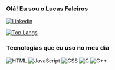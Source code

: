 ### Olá! Eu sou o Lucas Faleiros
[![Linkedin](https://img.shields.io/badge/LinkedIn-0077B5?style=for-the-badge&logo=linkedin&logoColor=white)](www.linkedin.com/in/lucas-faleiros-moreira-423421247)

[![Top Langs](https://github-readme-stats.vercel.app/api/top-langs/?username=LucasFaleirosMoreira&layout=donut)](https://github.com/anuraghazra/github-readme-stats)

### Tecnologias que eu uso no meu dia

![HTML](https://img.shields.io/badge/HTML-239120?style=for-the-badge&logo=html5&logoColor=white) 
![JavaScript](https://img.shields.io/badge/JavaScript-F7DF1E?style=for-the-badge&logo=javascript&logoColor=black)
![CSS](https://img.shields.io/badge/CSS-239120?&style=for-the-badge&logo=css3&logoColor=white)
![C](https://img.shields.io/badge/C-00599C?style=for-the-badge&logo=c&logoColor=white)
![C++](https://img.shields.io/badge/C%2B%2B-00599C?style=for-the-badge&logo=c%2B%2B&logoColor=white)
